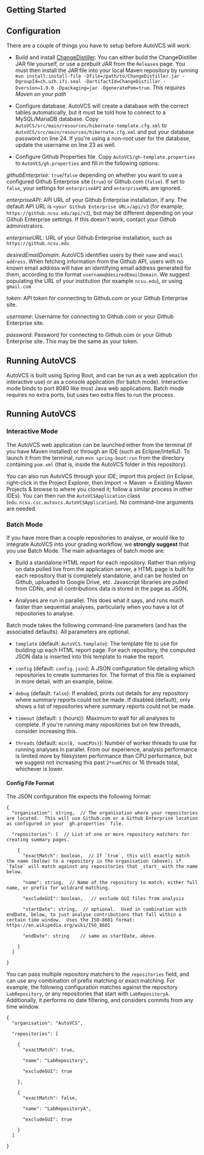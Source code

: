 ## Getting Started



## Configuration

There are a couple of things you have to setup before AutoVCS will work:

* Build and install [ChangeDistiller](https://github.com/AutoVCS/ChangeDistiller).  You can either build the ChangeDistiller JAR file yourself, or use a prebuilt JAR from the `Releases` page.  You must then install the JAR file into your local Maven repository by running `mvn install:install-file -Dfile=/path/to/ChangeDistiller.jar -DgroupId=ch.uzh.ifi.seal -DartifactId=ChangeDistiller -Dversion=1.0.0 -Dpackaging=jar -DgeneratePom=true`.  *This requires Maven on your path*

* Configure database.  AutoVCS will create a database with the correct tables automatically, but it must be told how to connect to a MySQL/MariaDB database.  Copy `AutoVCS/src/main/resources/hibernate-template.cfg.xml` to `AutoVCS/src/main/resources/hibernate.cfg.xml` and put your database password on line 24.  If you're using a non-root user for the database, update the username on line 23 as well.

* Configure Github Properties file.  Copy `AutoVCS/gh-template.properties` to `AutoVCS/gh.properties` and fill in the following options:

*githubEnterprise*: `true`/`false` depending on whether you want to use a configured Github Enterprise site (`true`) or Github.com (`false`).  If set to `false`, your settings for `enterpriseAPI` and `enterpriseURL` are ignored.

*enterpriseAPI*: API URL of your Github Enterprise installation, if any.  The default API URL is `<your Github Enterprise URL>/api/v3` (for example; `https://github.ncsu.edu/api/v3`), but may be different depending on your Github Enterprise settings.  If this doesn't work, contact your Github administrators.

*enterpriseURL*: URL of your Github Enterprise installation, such as `https://github.ncsu.edu`

*desiredEmailDomain*: AutoVCS identifies users by their `name` and `email address`.  When fetching information from the Github API, users with no known email address will have an identifying email address generated for them, according to the format `username@desiredEmailDomain`.  We suggest populating the URL of your institution (for example `ncsu.edu`), or using `gmail.com`

*token*: API token for connecting to Github.com or your Github Enterprise site.

*username*: Username for connecting to Github.com or your Github Enterprise site.

*password*: Password for connecting to Github.com or your Github Enterprise site.  This may be the same as your token.


## Running AutoVCS

AutoVCS is built using Spring Boot, and can be run as a web application (for interactive use) or as a console application (for batch mode).  Interactive mode binds to port 8080 like most Java web applications.  Batch mode requires no extra ports, but uses two extra files to run the process.


## Running AutoVCS

### Interactive Mode

The AutoVCS web application can be launched either from the terminal (if you have Maven installed) or through an IDE (such as Eclipse/IntelliJ).  To launch it from the terminal, run `mvn spring-boot:run` from the directory containing `pom.xml` (that is, inside the AutoVCS folder in this repository).  

You can also run AutoVCS through your IDE; import this project (in Eclipse, right-click in the Project Explorer, then Import -> Maven -> Existing Maven Projects & browse to where you cloned it; follow a similar process in other IDEs).  You can then run the `AutoVCSApplication` class (`edu.ncsu.csc.autovcs.AutoVCSApplication`).  No command-line arguments are needed.


### Batch Mode

If you have more than a couple repositories to analyse, or would like to integrate AutoVCS into your grading workflow, we **strongly suggest** that you use Batch Mode.  The main advantages of batch mode are:

* Build a standalone HTML report for each repository.  Rather than relying on data pulled live from the application server, a HTML page is built for each repository that is completely standalone, and can be hosted on Github, uploaded to Google Drive, etc.  Javascript libraries are pulled from CDNs, and all contributions data is stored in the page as JSON.

* Analyses are run in parallel.  This does what it says, and runs much faster than sequential analyses, particularly when you have a lot of repositories to analyse.

Batch mode takes the following command-line parameters (and has the associated defaults).  All parameters are optional.

- `template` (default: `AutoVCS.template`): The template file to use for building up each HTML report page.  For each repository, the computed JSON data is inserted into this template to make the report.

- `config` (default: `config.json`): A JSON configuration file detailing which repositories to create summaries for.  The format of this file is explained in more detail, with an example, below.

- `debug` (default: `false`): If enabled, prints out details for any repository where summary reports could not be made.  If disabled (default), only shows a list of repositories where summary reports could not be made.

- `timeout` (default: `1` (hours)): Maximum to wait for all analyses to complete.  If you're running many repositories but on few threads, consider increasing this.

- `threads` (default: `min(8, numCPUs)`): Number of worker threads to use for running analyses in parallel.  From our experience, analysis performance is limited more by filesystem performance than CPU performance, but we suggest not increasing this past `2*numCPUs` or 16 threads total, whichever is lower.


#### Config File Format

The JSON configuration file expects the following format:

```
{
  "organisation": string,  // The organisation where your repositories are located.  This will use Github.com or a Github Enterprise location as configured in your `gh.properties` file.
  
  "repositories": [  // List of one or more repository matchers for creating summary pages.
  
    {
	  "exactMatch": boolean,  // If `true`, this will exactly match the name (below) to a repository in the organisation (above); if `false` will match against any repositories that _start_ with the name below. 
	  
	  "name": string,  // Name of the repository to match; either full name, or prefix for wildcard matching.
	  
	  "excludeGUI": boolean,   // exclude GUI files from analysis
	  
	  "startDate": string,  // optional.  Used in combination with endDate, below, to just analyse contributions that fall within a certain time window.  Uses the ISO-8601 format: https://en.wikipedia.org/wiki/ISO_8601
	  
	  "endDate": string    // same as startDate, above.
	  
	}
  ]

}

```

You can pass multiple repository matchers to the `repositories` field, and can use any combination of prefix matching or exact matching.  For example, the following configuration matches against the repository `LabRepository`, or any repositories that start with `LabRepositoryA`.  Additionally, it performs no date filtering, and considers commits from any time window.

```
{
  "organisation": "AutoVCS",
  
  "repositories": [
  
    {
	  "exactMatch": true,
	  
	  "name": "LabRepository",
	  
	  "excludeGUI": true
	  
	},
	
	{
	  "exactMatch": false,
	  
	  "name": "LabRepositoryA",
	  
	  "excludeGUI": true
	  
	}
  ]

}
```


